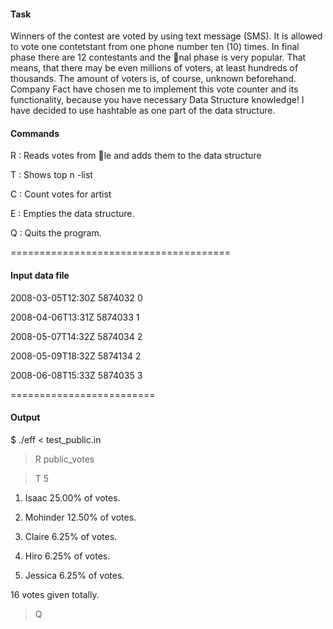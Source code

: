 #### Task

Winners of the contest are voted by using text message (SMS). It is allowed to vote one contetstant from one phone number ten (10) times. In final phase there are 12 contestants and the nal phase is very popular. That means, that
there may be even millions of voters, at least hundreds of thousands. The amount of voters is, of course, unknown  beforehand. Company Fact have chosen me to implement this vote counter and its functionality, because you have necessary Data Structure knowledge! I have decided to use hashtable as one part of the data structure.
 

#### Commands

R <f>       : Reads votes from le <f> and adds them to the data structure

T<n>        : Shows top n -list

C<a>        : Count votes for artist <a>

E           : Empties the data structure.

Q           : Quits the program.

======================================

#### Input data file

<timestamp> <phone number> <artists ID>

2008-03-05T12:30Z 5874032 0
 
2008-04-06T13:31Z 5874033 1

2008-05-07T14:32Z 5874034 2

2008-05-09T18:32Z 5874134 2

2008-06-08T15:33Z 5874035 3


=========================

#### Output

$ ./eff < test_public.in

> R public_votes

> T 5

1. Isaac  25.00% of votes.

2. Mohinder 12.50% of votes.

3. Claire 6.25% of votes.

4. Hiro 6.25% of votes.

5. Jessica 6.25% of votes.

16 votes given totally.

> Q
